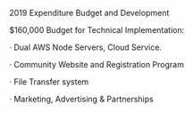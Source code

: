 2019 Expenditure Budget and Development 

 $160,000 Budget for Technical Implementation:

· Dual AWS Node Servers, Cloud Service.

· Community Website and Registration Program

· File Transfer system  

· Marketing, Advertising & Partnerships 
